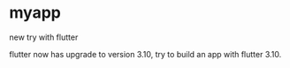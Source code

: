 # myapp
 new try with flutter

flutter now has upgrade to version 3.10, try to build an app with flutter 3.10.

